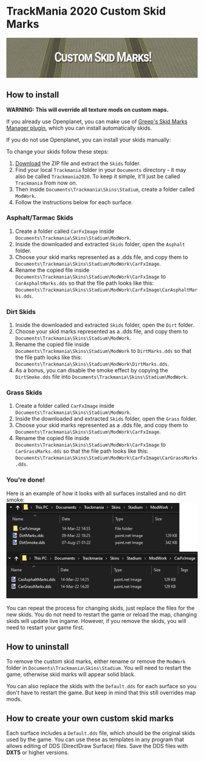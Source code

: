 # TrackMania 2020 Custom Skid Marks

<p align="center">
  <img src="https://github.com/snixtho/tm2020-skids/blob/master/Images/header.png" />
</p>

## How to install
**WARNING: This will override all texture mods on custom maps.**

If you already use Openplanet, you can make use of [Greep's Skid Marks Manager plugin](https://openplanet.dev/plugin/skidmarksmanager), which you can install automatically skids.

If you do not use Openplanet, you can install your skids manually:

To change your skids follow these steps:
1. [Download](https://github.com/snixtho/tm2020-skids/releases/latest/download/Skids.zip) the ZIP file and extract the `Skids` folder.
2. Find your local `Trackmania` folder in your `Documents` directory - it may also be called `Trackmania2020`. To keep it simple, it'll just be called `Trackmania` from now on.
3. Then inside `Documents\Trackmania\Skins\Stadium`, create a folder called `ModWork`.
4. Follow the instructions below for each surface.

### Asphalt/Tarmac Skids
1. Create a folder called `CarFxImage` inside `Documents\Trackmania\Skins\Stadium\ModWork`.
2. Inside the downloaded and extracted `Skids` folder, open the `Asphalt` folder.
3. Choose your skid marks represented as a .dds file, and copy them to `Documents\Trackmania\Skins\Stadium\ModWork\CarFxImage`.
4. Rename the copied file inside `Documents\Trackmania\Skins\Stadium\ModWork\CarFxImage` to `CarAsphaltMarks.dds` so that the file path looks like this: `Documents\Trackmania\Skins\Stadium\ModWork\CarFxImage\CarAsphaltMarks.dds`.

### Dirt Skids
1. Inside the downloaded and extracted `Skids` folder, open the `Dirt` folder.
2. Choose your skid marks represented as a .dds file, and copy them to `Documents\Trackmania\Skins\Stadium\ModWork`.
3. Rename the copied file inside `Documents\Trackmania\Skins\Stadium\ModWork` to `DirtMarks.dds` so that the file path looks like this: `Documents\Trackmania\Skins\Stadium\ModWork\DirtMarks.dds`.
4. As a bonus, you can disable the smoke effect by copying the `DirtSmoke.dds` file into `Documents\Trackmania\Skins\Stadium\ModWork`.

### Grass Skids
1. Create a folder called `CarFxImage` inside `Documents\Trackmania\Skins\Stadium\ModWork`.
2. Inside the downloaded and extracted `Skids` folder, open the `Grass` folder.
3. Choose your skid marks represented as a .dds file, and copy them to `Documents\Trackmania\Skins\Stadium\ModWork\CarFxImage`.
4. Rename the copied file inside `Documents\Trackmania\Skins\Stadium\ModWork\CarFxImage` to `CarGrassMarks.dds` so that the file path looks like this: `Documents\Trackmania\Skins\Stadium\ModWork\CarFxImage\CarGrassMarks.dds`.

### You're done!
Here is an example of how it looks with all surfaces installed and no dirt smoke:
![](Images/modwork_example.png)

You can repeat the process for changing skids, just replace the files for the new skids. You do not need to restart the game or reload the map, changing skids will update live ingame. However, if you remove the skids, you will need to restart your game first.

## How to uninstall
To remove the custom skid marks, either rename or remove the `ModWork` folder in `Documents\Trackmania\Skins\Stadium`. You will need to restart the game, otherwise skid marks will appear solid black.

You can also replace the skids with the `Default.dds` for each surface so you don't have to restart the game. But keep in mind that this still overrides map mods.

## How to create your own custom skid marks
Each surface includes a `Default.dds` file, which should be the original skids used by the game. You can use these as templates in any program that allows editing of DDS (DirectDraw Surface) files. Save the DDS files with **DXT5** or higher versions.
